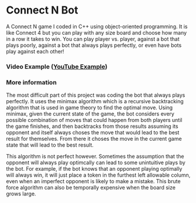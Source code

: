 # Connect N Bot

A Connect N game I coded in C++ using object-oriented programming. It is like Connect 4 but you can play with any size board and choose how many in a row it takes to win. You can play player vs. player, against a bot that plays poorly, against a bot that always plays perfectly, or even have bots play against each other!

### Video Example ([YouTube Example]())

### More information

The most difficult part of this project was coding the bot that always plays perfectly. It uses the minimax algorithm which is a recursive backtracking algorithm that is used in game theory to find the optimal move. Using minimax, given the current state of the game, the bot considers every possible combination of moves that could happen from both players until the game finishes, and then backtracks from those results assuming its opponent and itself always choses the move that would lead to the best result for themselves. From there it choses the move in the current game state that will lead to the best result.  

This algorithm is not perfect however. Sometimes the assumption that the opponent will always play optimcally can lead to some unintuitive plays by the bot. For example, if the bot knows that an opponent playing optimally will always win, it will just place a token in the furthest left allowable column, even when an imperfect opponent is likely to make a mistake. This brute force algorithm can also be temporally expensive when the board size grows large.

